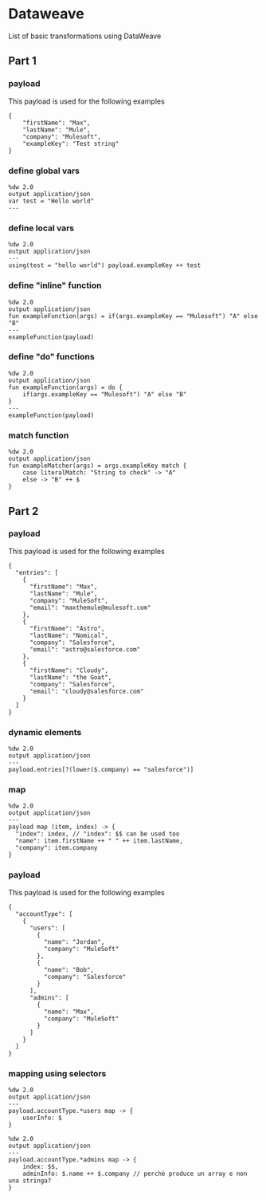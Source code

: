 # Dataweave
List of basic transformations using DataWeave

## Part 1

### payload  
This payload is used for the following examples
```
{
    "firstName": "Max",
    "lastName": "Mule",
    "company": "Mulesoft",
    "exampleKey": "Test string"
}
```

### define global vars
```
%dw 2.0
output application/json
var test = "Hello world"
---
```

### define local vars
```
%dw 2.0
output application/json
---
using(test = "hello world") payload.exampleKey ++ test
```

### define "inline" function
```
%dw 2.0
output application/json
fun exampleFunction(args) = if(args.exampleKey == "Mulesoft") "A" else "B"
---
exampleFunction(payload)
```

### define "do" functions
```
%dw 2.0
output application/json
fun exampleFunction(args) = do {
    if(args.exampleKey == "Mulesoft") "A" else "B"
}
---
exampleFunction(payload)
```

### match function
```
%dw 2.0
output application/json
fun exampleMatcher(args) = args.exampleKey match {
    case literalMatch: "String to check" -> "A"
    else -> "B" ++ $
}
```


## Part 2

### payload  
This payload is used for the following examples
```
{
  "entries": [
    {
      "firstName": "Max",
      "lastName": "Mule",
      "company": "MuleSoft",
      "email": "maxthemule@mulesoft.com"
    },
    {
      "firstName": "Astro",
      "lastName": "Nomical",
      "company": "Salesforce",
      "email": "astro@salesforce.com"
    },
    {
      "firstName": "Cloudy",
      "lastName": "the Goat",
      "company": "Salesforce",
      "email": "cloudy@salesforce.com"
    }
  ]
}
```

### dynamic elements
```
%dw 2.0
output application/json
---
payload.entries[?(lower($.company) == "salesforce")]
```

### map
```
%dw 2.0
output application/json
---
payload map (item, index) -> {
  "index": index, // "index": $$ can be used too
  "name": item.firstName ++ " " ++ item.lastName,
  "company": item.company
}
```

### payload  
This payload is used for the following examples
```
{
  "accountType": [
    {
      "users": [
        {
          "name": "Jordan",
          "company": "MuleSoft"
        },
        {
          "name": "Bob",
          "company": "Salesforce"
        }
      ],
      "admins": [
        {
          "name": "Max",
          "company": "MuleSoft"
        }
      ]
    }
  ]
}
```

### mapping using selectors 
```
%dw 2.0
output application/json
---
payload.accountType.*users map -> {
    userInfo: $
}
```

```
%dw 2.0
output application/json
---
payload.accountType.*admins map -> {
    index: $$,
    adminInfo: $.name ++ $.company // perchè produce un array e non una stringa?
}
```
